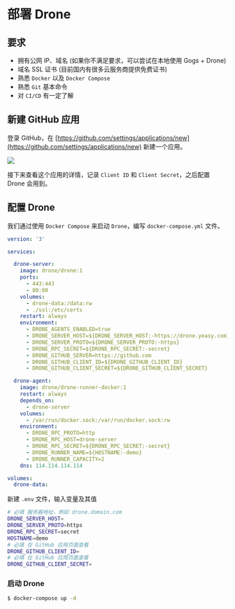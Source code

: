 # 部署 Drone

## 要求

* 拥有公网 IP、域名 \(如果你不满足要求，可以尝试在本地使用 Gogs + Drone\)
* 域名 SSL 证书 \(目前国内有很多云服务商提供免费证书\)
* 熟悉 `Docker` 以及 `Docker Compose`
* 熟悉 `Git` 基本命令
* 对 `CI/CD` 有一定了解

## 新建 GitHub 应用

登录 GitHub，在 [https://github.com/settings/applications/new](https://github.com/settings/applications/new) 新建一个应用。

![](https://docs.drone.io/screenshots/github_application_create.png)

接下来查看这个应用的详情，记录 `Client ID` 和 `Client Secret`，之后配置 Drone 会用到。

## 配置 Drone

我们通过使用 `Docker Compose` 来启动 `Drone`，编写 `docker-compose.yml` 文件。

```yaml
version: '3'

services:

  drone-server:
    image: drone/drone:1
    ports:
      - 443:443
      - 80:80
    volumes:
      - drone-data:/data:rw
      - ./ssl:/etc/certs
    restart: always
    environment:
      - DRONE_AGENTS_ENABLED=true
      - DRONE_SERVER_HOST=${DRONE_SERVER_HOST:-https://drone.yeasy.com}
      - DRONE_SERVER_PROTO=${DRONE_SERVER_PROTO:-https}
      - DRONE_RPC_SECRET=${DRONE_RPC_SECRET:-secret}
      - DRONE_GITHUB_SERVER=https://github.com
      - DRONE_GITHUB_CLIENT_ID=${DRONE_GITHUB_CLIENT_ID}
      - DRONE_GITHUB_CLIENT_SECRET=${DRONE_GITHUB_CLIENT_SECRET}

  drone-agent:
    image: drone/drone-runner-docker:1
    restart: always
    depends_on:
      - drone-server
    volumes:
      - /var/run/docker.sock:/var/run/docker.sock:rw
    environment:
      - DRONE_RPC_PROTO=http
      - DRONE_RPC_HOST=drone-server
      - DRONE_RPC_SECRET=${DRONE_RPC_SECRET:-secret}
      - DRONE_RUNNER_NAME=${HOSTNAME:-demo}
      - DRONE_RUNNER_CAPACITY=2
    dns: 114.114.114.114

volumes:
  drone-data:
```

新建 `.env` 文件，输入变量及其值

```bash
# 必填 服务器地址，例如 drone.domain.com
DRONE_SERVER_HOST=
DRONE_SERVER_PROTO=https
DRONE_RPC_SECRET=secret
HOSTNAME=demo
# 必填 在 GitHub 应用页面查看
DRONE_GITHUB_CLIENT_ID=
# 必填 在 GitHub 应用页面查看
DRONE_GITHUB_CLIENT_SECRET=
```

### 启动 Drone

```bash
$ docker-compose up -d
```

